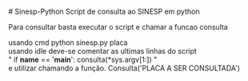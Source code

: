 <br>
# Sinesp-Python
Script de consulta ao SINESP em python


Para consultar basta executar o script e chamar a funcao consulta

usando cmd python sinesp.py placa<br> 
usando idle deve-se comentar as ultimas linhas do script <br> 
"
if __name__ == '__main__':
   consulta(*sys.argv[1:])
"<br> 
e utilizar chamando a função.
Consulta('PLACA A SER CONSULTADA')
